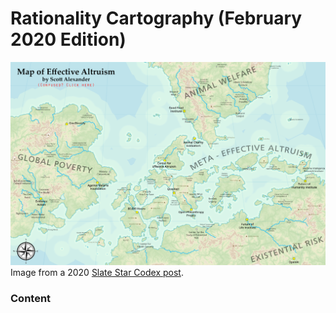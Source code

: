 # Rationality Cartography (February 2020 Edition)
![Map of Effective Altruism by Scott Alexander](map-feb-2020.jpg)
Image from a 2020 [Slate Star Codex post](https://slatestarcodex.com/2020/02/02/map-of-effective-altruism/).

### Content

